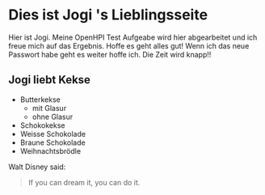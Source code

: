 # Dies ist Jogi 's Lieblingsseite
Hier ist Jogi. Meine OpenHPI Test Aufgeabe wird hier abgearbeitet und ich freue mich auf das Ergebnis.
Hoffe es geht alles gut! Wenn ich das neue Passwort habe geht es weiter hoffe ich.
Die Zeit wird knapp!!
## Jogi liebt Kekse
* Butterkekse
  * mit Glasur
  * ohne Glasur
* Schokokekse
 * Weisse Schokolade
 * Braune Schokolade
* Weihnachtsbrödle

Walt Disney said:

> If you can
> dream it,
> you can do
> it.
